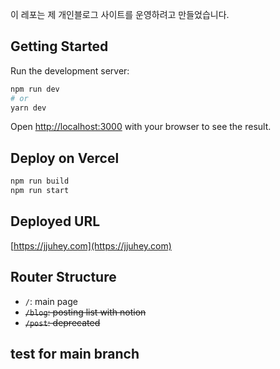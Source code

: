 이 레포는 제 개인블로그 사이트를 운영하려고 만들었습니다.

## Getting Started

Run the development server:

```bash
npm run dev
# or
yarn dev
```

Open [http://localhost:3000](http://localhost:3000) with your browser to see the result.

## Deploy on Vercel

```bash
npm run build
npm run start
```

## Deployed URL
[https://jjuhey.com](https://jjuhey.com)

## Router Structure
* `/`: main page
* ~~`/blog`: posting list with notion~~
* ~~`/post`: deprecated~~

## test for main branch